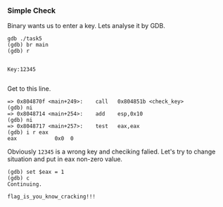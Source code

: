<div><h3>Simple Check</h3><p>Binary wants us to enter a key. Lets analyse it by GDB.</p>
<pre><code>gdb ./task5
(gdb) br main
(gdb) r

Key:12345
</code></pre>
<p>Get to this line.</p>
<pre><code>=&gt; 0x804870f &lt;main+249&gt;:    call   0x804851b &lt;check_key&gt;
(gdb) ni
=&gt; 0x8048714 &lt;main+254&gt;:    add    esp,0x10
(gdb) ni
=&gt; 0x8048717 &lt;main+257&gt;:    test   eax,eax
(gdb) i r eax
eax            0x0  0
</code></pre>
<p>Obviously <code>12345</code> is a wrong key and checiking falied. Let's try to change situation and put in eax non-zero value.</p>
<pre><code>(gdb) set $eax = 1
(gdb) c
Continuing.
</code></pre>
<p><code>flag_is_you_know_cracking!!!</code></p></div>
